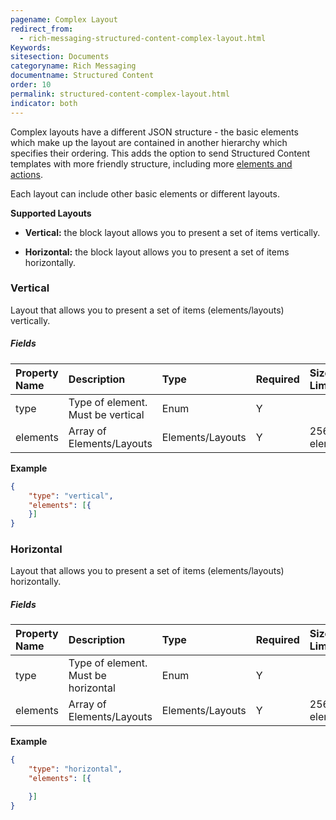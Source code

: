 ```yaml
---
pagename: Complex Layout
redirect_from:
  - rich-messaging-structured-content-complex-layout.html
Keywords:
sitesection: Documents
categoryname: Rich Messaging
documentname: Structured Content
order: 10
permalink: structured-content-complex-layout.html
indicator: both
---
```


Complex layouts have a different JSON structure - the basic elements which make up the layout are contained in another hierarchy which specifies their ordering.
This adds the option to send Structured Content templates with more friendly structure, including more [elements and actions](rich-messaging-getting-started.html).

Each layout can include other basic elements or different layouts.

**Supported Layouts**

* **Vertical:** the block layout allows you to present a set of items vertically.

* **Horizontal:** the block layout allows you to present a set of items horizontally.

### Vertical

Layout that allows you to present a set of items (elements/layouts) vertically.

##### **Fields**

| Property Name | Description | Type | Required | Size Limit |
| :--- | :--- | :--- | :--- | :--- |
| type | Type of element. Must be vertical | Enum | Y |  |
| elements | Array of Elements/Layouts | Elements/Layouts | Y | 256 elements |

**Example**

```json
{
	"type": "vertical",
	"elements": [{
	}]
}
```

### Horizontal

Layout that allows you to present a set of items (elements/layouts) horizontally.

##### **Fields**

| Property Name | Description | Type | Required | Size Limit |
| :--- | :--- | :--- | :--- | :--- |
| type | Type of element. Must be horizontal | Enum | Y |  |
| elements | Array of Elements/Layouts | Elements/Layouts | Y | 256 elements |

**Example**

```json
{
	"type": "horizontal",
	"elements": [{

	}]
}
```
